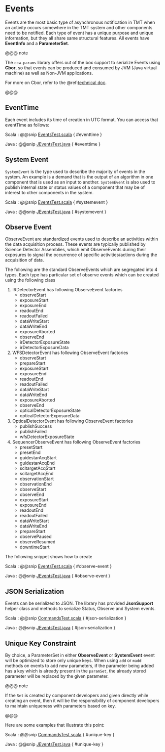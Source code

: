 # Events

Events are the most basic type of asynchronous notification in TMT when an activity occurs
somewhere in the TMT system and other components need to be notified. Each type of event has a unique
purpose and unique information, but they all share same structural features. 
All events have **EventInfo** and a **ParameterSet**.

@@@ note

The `csw-params` library offers out of the box support to serialize Events using **Cbor**, so that events can be produced and
consumed by JVM (Java virtual machine) as well as Non-JVM applications.

For more on Cbor, refer to the @ref:[technical doc](../technical/params/params.md).

@@@

## EventTime
Each event includes its time of creation in UTC format. You can access that eventTime as follows:

Scala
: @@snip [EventsTest.scala](../../../../examples/src/test/scala/example/params/EventsTest.scala) { #eventtime }

Java
: @@snip [JEventsTest.java](../../../../examples/src/test/java/example/params/JEventsTest.java) { #eventtime }
   
## System Event

`SystemEvent` is the type used to describe the majority of events in the system. An example is a demand that is
the output of an algorithm in one component that is used as an input to another. `SystemEvent` is also used
to publish internal state or status values of a component that may be of interest to other components in the system.

Scala
:   @@snip [EventsTest.scala](../../../../examples/src/test/scala/example/params/EventsTest.scala) { #systemevent }

Java
:   @@snip [JEventsTest.java](../../../../examples/src/test/java/example/params/JEventsTest.java) { #systemevent }

## Observe Event

ObserveEvent are standardized events used to describe an activities within the data acquisition process.
These events are typically published by Science Detector Assemblies, which emit ObserveEvents during their exposures
to signal the occurrence of specific activities/actions during the acquisition of data.

The following are the standard ObserveEvents which are segregated into 4 types. 
Each type has particular set of observe events which can be created using the following class

1. IRDetectorEvent has following ObserveEvent factories
    - observeStart
    - exposureStart
    - exposureEnd
    - readoutEnd
    - readoutFailed
    - dataWriteStart
    - dataWriteEnd
    - exposureAborted
    - observeEnd
    - irDetectorExposureState
    - irDetectorExposureData
2. WFSDetectorEvent has following ObserveEvent factories
    - observeStart
    - prepareStart
    - exposureStart
    - exposureEnd
    - readoutEnd
    - readoutFailed
    - dataWriteStart
    - dataWriteEnd
    - exposureAborted
    - observeEnd
    - opticalDetectorExposureState
    - opticalDetectorExposureData
3. OpticalDetectorEvent has following ObserveEvent factories
    - publishSuccess 
    - publishFailed
    - wfsDetectorExposureState
4. SequencerObserveEvent has following ObserveEvent factories
    - presetStart
    - presetEnd
    - guidestarAcqStart
    - guidestarAcqEnd
    - scitargetAcqStart
    - scitargetAcqEnd
    - observationStart
    - observationEnd
    - observeStart
    - observeEnd
    - exposureStart
    - exposureEnd
    - readoutEnd
    - readoutFailed
    - dataWriteStart
    - dataWriteEnd
    - prepareStart
    - observePaused
    - observeResumed
    - downtimeStart
    
The following snippet shows how to create

Scala
:   @@snip [EventsTest.scala](../../../../examples/src/test/scala/example/params/EventsTest.scala) { #observe-event }

Java
:   @@snip [JEventsTest.java](../../../../examples/src/test/java/example/params/JEventsTest.java) { #observe-event }



## JSON Serialization
Events can be serialized to JSON. The library has provided **JsonSupport** helper class and methods to serialize Status, Observe and System events.

Scala
:   @@snip [CommandsTest.scala](../../../../examples/src/test/scala/example/params/EventsTest.scala) { #json-serialization }

Java
:   @@snip [JEventsTest.java](../../../../examples/src/test/java/example/params/JEventsTest.java) { #json-serialization }

## Unique Key Constraint

By choice, a ParameterSet in either **ObserveEvent** or **SystemEvent** event will be optimized to store only unique keys. 
When using `add` or `madd` methods on events to add new parameters, if the parameter being added has a key which is already present in the `paramSet`,
the already stored parameter will be replaced by the given parameter. 
 
@@@ note

If the `Set` is created by component developers and given directly while creating an event, then it will be the responsibility of component developers to maintain uniqueness with
parameters based on key.

@@@    

Here are some examples that illustrate this point:

Scala
:   @@snip [CommandsTest.scala](../../../../examples/src/test/scala/example/params/EventsTest.scala) { #unique-key }

Java
:   @@snip [JEventsTest.java](../../../../examples/src/test/java/example/params/JEventsTest.java) { #unique-key }
